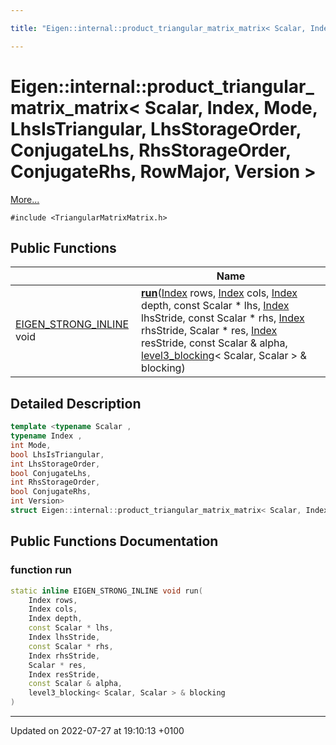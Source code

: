 ```yaml
---

title: "Eigen::internal::product_triangular_matrix_matrix< Scalar, Index, Mode, LhsIsTriangular, LhsStorageOrder, ConjugateLhs, RhsStorageOrder, ConjugateRhs, RowMajor, Version >"

---
```


# Eigen::internal::product_triangular_matrix_matrix< Scalar, Index, Mode, LhsIsTriangular, LhsStorageOrder, ConjugateLhs, RhsStorageOrder, ConjugateRhs, RowMajor, Version >



 [More...](#detailed-description)


`#include <TriangularMatrixMatrix.h>`

## Public Functions

|                | Name           |
| -------------- | -------------- |
| <a href="http://example.org/files/macros_8h/#define-eigen-strong-inline">EIGEN_STRONG_INLINE</a> void | **[run](http://example.org/classes/structeigen_1_1internal_1_1product__triangular__matrix__matrix_3_01scalar_00_01index_00_01mode_04ef271e033a4fa36cec8f61041cd3a34/#function-run)**(<a href="http://example.org/namespaces/namespaceeigen/#typedef-index">Index</a> rows, <a href="http://example.org/namespaces/namespaceeigen/#typedef-index">Index</a> cols, <a href="http://example.org/namespaces/namespaceeigen/#typedef-index">Index</a> depth, const Scalar * lhs, <a href="http://example.org/namespaces/namespaceeigen/#typedef-index">Index</a> lhsStride, const Scalar * rhs, <a href="http://example.org/namespaces/namespaceeigen/#typedef-index">Index</a> rhsStride, Scalar * res, <a href="http://example.org/namespaces/namespaceeigen/#typedef-index">Index</a> resStride, const Scalar & alpha, <a href="http://example.org/classes/classeigen_1_1internal_1_1level3__blocking/">level3_blocking</a>< Scalar, Scalar > & blocking) |

## Detailed Description

```cpp
template <typename Scalar ,
typename Index ,
int Mode,
bool LhsIsTriangular,
int LhsStorageOrder,
bool ConjugateLhs,
int RhsStorageOrder,
bool ConjugateRhs,
int Version>
struct Eigen::internal::product_triangular_matrix_matrix< Scalar, Index, Mode, LhsIsTriangular, LhsStorageOrder, ConjugateLhs, RhsStorageOrder, ConjugateRhs, RowMajor, Version >;
```

## Public Functions Documentation

### function run

```cpp
static inline EIGEN_STRONG_INLINE void run(
    Index rows,
    Index cols,
    Index depth,
    const Scalar * lhs,
    Index lhsStride,
    const Scalar * rhs,
    Index rhsStride,
    Scalar * res,
    Index resStride,
    const Scalar & alpha,
    level3_blocking< Scalar, Scalar > & blocking
)
```


-------------------------------

Updated on 2022-07-27 at 19:10:13 +0100